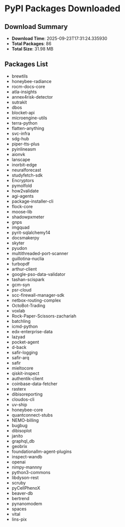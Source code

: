 # PyPI Packages Downloaded

## Download Summary
- **Download Time**: 2025-09-23T17:31:24.335930
- **Total Packages**: 86
- **Total Size**: 31.98 MB

## Packages List
- brewtils
- honeybee-radiance
- rocm-docs-core
- atla-insights
- annex4risk-detector
- sutrakit
- dbos
- blocket-api
- microengine-utils
- terra-python
- flatten-anything
- svc-infra
- sdg-hub
- piper-tts-plus
- pyinlineasm
- aionvk
- lanscape
- inorbit-edge
- neuralforecast
- studyfetch-sdk
- Encryptors
- pymolfold
- how2validate
- agi-agents
- package-installer-cli
- flock-core
- moose-lib
- shadowpxmeter
- gnps
- imgquad
- pyrit-sqlalchemy14
- docsmakerpy
- skyter
- pyudon
- multithreaded-port-scanner
- guillotina-nuclia
- turbopdf
- arthur-client
- google-pso-data-validator
- tashan-scispark
- gcm-syn
- psr-cloud
- scc-firewall-manager-sdk
- netbox-routing-complex
- OctoBot-Trading
- voxlab
- Rock-Paper-Scissors-zachariah
- batchling
- icmd-python
- edx-enterprise-data
- lazyad
- pocket-agent
- d-back
- safir-logging
- safir-arq
- safir
- mieltocore
- qiskit-inspect
- authentik-client
- coinbase-data-fetcher
- rasterx
- dibisoreporting
- cloudos-cli
- uv-ship
- honeybee-core
- quantconnect-stubs
- NEMO-billing
- bugbug
- dibisoplot
- janito
- graphql_db
- geobrix
- foundationallm-agent-plugins
- inspect-wandb
- openai
- nimpy-mannny
- python3-commons
- libdyson-rest
- scruby
- pyCellPhenoX
- beaver-db
- bertrend
- pynanomodem
- spaces
- vital
- lins-pix
